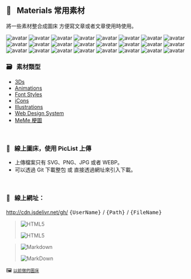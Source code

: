                              
## :art: &nbsp; Materials 常用素材
  將一些素材整合成圖床         方便寫文章或者文章使用時使用。


<p>
    <img src="https://api.dicebear.com/6.x/pixel-art/svg?seed=Guy&randomizeIds=true&backgroundType=gradientLinear,solid&backgroundColor=89b38f,78a27e,8be453,e1ffa9,transparent&backgroundRotation=168&translateX=10&translateY=4&rotate=184&scale=111&radius=4&size=88" alt="avatar"/>
    <img src="https://api.dicebear.com/6.x/pixel-art/svg?seed=Gwendolyn&randomizeIds=true&backgroundType=gradientLinear,solid&backgroundColor=53e7b5,aaffff,304760,556c85,transparent&backgroundRotation=-163&translateX=20&translateY=-11&rotate=270&scale=63&radius=4&size=88" alt="avatar"/>
    <img src="https://api.dicebear.com/6.x/pixel-art/svg?seed=Pamela&randomizeIds=true&backgroundType=gradientLinear,solid&backgroundColor=cdc1b3,d7cbbd,d7f041,f6ff60,transparent&backgroundRotation=297&translateX=-14&translateY=13&rotate=254&scale=138&radius=4&size=88" alt="avatar"/> 
    <img src="https://api.dicebear.com/6.x/pixel-art/svg?seed=Eva&randomizeIds=true&backgroundType=gradientLinear,solid&backgroundColor=f0059b,ff49df,ea7316,ffab4e,transparent&backgroundRotation=-358&translateX=-3&translateY=-15&rotate=224&scale=84&radius=4&size=88" alt="avatar"/> 
    <img src="https://api.dicebear.com/6.x/pixel-art/svg?seed=Jamie&randomizeIds=true&backgroundType=gradientLinear,solid&backgroundColor=3b4bed,2535d7,a97c52,ca9d73,transparent&backgroundRotation=60&translateX=9&translateY=-8&rotate=146&scale=69&radius=4&size=88" alt="avatar"/> 
    <img src="https://api.dicebear.com/6.x/pixel-art/svg?seed=Isaiah&randomizeIds=true&backgroundType=gradientLinear,solid&backgroundColor=3c2489,6048ad,58b316,adff6b,transparent&backgroundRotation=-124&translateX=-17&translateY=15&rotate=325&scale=86&radius=4&size=88" alt="avatar"/> 
    <img src="https://api.dicebear.com/6.x/pixel-art/svg?seed=Vincent&randomizeIds=true&backgroundType=gradientLinear,solid&backgroundColor=bb149d,d730b9,123a67,6890bd,transparent&backgroundRotation=263&translateX=19&translateY=-12&rotate=12&scale=90&radius=4&size=88" alt="avatar"/> 
    <img src="https://api.dicebear.com/6.x/pixel-art/svg?seed=Ruby&randomizeIds=true&backgroundType=gradientLinear,solid&backgroundColor=a0e956,95de4b,e756f1,e453ee,transparent&backgroundRotation=348&translateX=-21&translateY=-12&rotate=74&scale=66&radius=4&size=88" alt="avatar"/> 
    <img src="https://api.dicebear.com/6.x/pixel-art/svg?seed=Mabel&randomizeIds=true&backgroundType=gradientLinear,solid&backgroundColor=699cfe,7baeff,782595,c471e1,transparent&backgroundRotation=26&translateX=-9&translateY=15&rotate=193&scale=131&radius=4&size=88" alt="avatar"/> 
    <img src="https://api.dicebear.com/6.x/pixel-art/svg?seed=Alfred&randomizeIds=true&backgroundType=gradientLinear,solid&backgroundColor=ea98fd,ffd5ff,4422f0,3513e1,transparent&backgroundRotation=278&translateX=12&translateY=14&rotate=32&scale=112&radius=4&size=88" alt="avatar"/> 
    <img src="https://api.dicebear.com/6.x/pixel-art/svg?seed=Curtis&randomizeIds=true&backgroundType=gradientLinear,solid&backgroundColor=48da5d,69fb7e,440df0,b079ff,transparent&backgroundRotation=-46&translateX=-7&translateY=-15&rotate=305&scale=148&radius=4&size=88" alt="avatar"/> 
    <img src="https://api.dicebear.com/6.x/pixel-art/svg?seed=Jeffrey&randomizeIds=true&backgroundType=gradientLinear,solid&backgroundColor=f35340,fc5c49,a6004f,b91362,transparent&backgroundRotation=-291&translateX=-19&translateY=-12&rotate=297&scale=143&radius=4&size=88" alt="avatar"/> 
    <img src="https://api.dicebear.com/6.x/pixel-art/svg?seed=Danny&randomizeIds=true&backgroundType=gradientLinear,solid&backgroundColor=572ed1,986fff,b26e5c,e39f8d,transparent&backgroundRotation=-194&translateX=11&translateY=-1&rotate=34&scale=117&radius=4&size=88" alt="avatar"/> 
    <img src="https://api.dicebear.com/6.x/pixel-art/svg?seed=Jeffrey&randomizeIds=true&backgroundType=gradientLinear,solid&backgroundColor=d02f80,f756a7,9f3669,bc5386,transparent&backgroundRotation=-206&translateX=18&translateY=-1&rotate=249&scale=74&radius=4&size=88" alt="avatar"/> 
    <img src="https://api.dicebear.com/6.x/pixel-art/svg?seed=Sebastian&randomizeIds=true&backgroundType=gradientLinear,solid&backgroundColor=e95f2d,ff9462,d8a80d,c19100,transparent&backgroundRotation=-281&translateX=-10&translateY=-6&rotate=345&scale=160&radius=4&size=88" alt="avatar"/> 
    <img src="https://api.dicebear.com/6.x/pixel-art/svg?seed=Mabel&randomizeIds=true&backgroundType=gradientLinear,solid&backgroundColor=d50205,c40000,b3db11,c2ea20,transparent&backgroundRotation=-358&translateX=-10&translateY=21&rotate=276&scale=117&radius=4&size=88" alt="avatar"/> 
    <img src="https://api.dicebear.com/6.x/pixel-art/svg?seed=Harold&randomizeIds=true&backgroundType=gradientLinear,solid&backgroundColor=1ed1d1,87ffff,4402e1,2c00c9,transparent&backgroundRotation=-338&translateX=-21&translateY=19&rotate=127&scale=79&radius=4&size=88" alt="avatar"/> 
    <img src="https://api.dicebear.com/6.x/pixel-art/svg?seed=Amy&randomizeIds=true&backgroundType=gradientLinear,solid&backgroundColor=656c4b,b5bc9b,70bb72,79c47b,transparent&backgroundRotation=-215&translateX=17&translateY=-4&rotate=247&scale=173&radius=4&size=88" alt="avatar"/> 
    <img src="https://api.dicebear.com/6.x/pixel-art/svg?seed=Jim&randomizeIds=true&backgroundType=gradientLinear,solid&backgroundColor=60f621,cbff8c,d92758,ff5081,transparent&backgroundRotation=-49&translateX=-19&translateY=3&rotate=305&scale=159&radius=4&size=88" alt="avatar"/> 
    <img src="https://api.dicebear.com/6.x/pixel-art/svg?seed=Marjorie&randomizeIds=true&backgroundType=gradientLinear,solid&backgroundColor=448221,32700f,264396,0f2c7f,transparent&backgroundRotation=300&translateX=-6&translateY=-2&rotate=307&scale=76&radius=4&size=88" alt="avatar"/> 
    <img src="https://api.dicebear.com/6.x/pixel-art/svg?seed=Joan&randomizeIds=true&backgroundType=gradientLinear,solid&backgroundColor=1eb947,8effb7,dcbae6,ffffff,transparent&backgroundRotation=-29&translateX=-9&translateY=-2&rotate=328&scale=105&radius=4&size=88" alt="avatar"/> 
    <img src="https://api.dicebear.com/6.x/pixel-art/svg?seed=Lucille&randomizeIds=true&backgroundType=gradientLinear,solid&backgroundColor=9a8d6f,ffffe1,c013dd,ae01cb,transparent&backgroundRotation=-171&translateX=6&translateY=-12&rotate=120&scale=157&radius=4&size=88" alt="avatar"/> 
    <img src="https://api.dicebear.com/6.x/pixel-art/svg?seed=Lucille&randomizeIds=true&backgroundType=gradientLinear,solid&backgroundColor=2a19d9,1908c8,d4369a,c82a8e,transparent&backgroundRotation=165&translateX=9&translateY=9&rotate=85&scale=77&radius=4&size=88" alt="avatar"/> 
    <img src="https://api.dicebear.com/6.x/pixel-art/svg?seed=Penny&randomizeIds=true&backgroundType=gradientLinear,solid&backgroundColor=b07917,bc8523,23ffca,a1ffff,transparent&backgroundRotation=307&translateX=16&translateY=19&rotate=269&scale=198&radius=4&size=88" alt="avatar"/>
  </p>

  ### :card_file_box: &nbsp; 素材類型
   * [3Ds][1]
   * [Animations][2]
   * [Font Styles][3] 
   * [iCons][4]
   * [Illustrations][5]
   * [Web Design System][6]
   * [MeMe 梗圖][7]
  
  [1]: images/3Ds            "3Ds"
  [2]: images/Animations     "Animations"
  [3]: images/FontStyles     "Font Styles"
  [4]: images/iCons          "iCons"
  [5]: images/Illustrations  "Illustrations"
  [6]: images/DesignSystem   "Web Design System"
  [7]: images/Ux-meme        "Ux-meme"

  &nbsp;


  ### :rocket: &nbsp; 線上圖床，使用 PicList 上傳
  * 上傳檔案只有 SVG、PNG、JPG 或者 WEBP。
  * 可以透過 Git 下載整包 或 直接透過網址來引入下載。

  &nbsp;

  ### :link: &nbsp; **線上網址**：
  http://cdn.jsdelivr.net/gh/ <big> `{UserName}` </big> / <big> `{Path}` </big> / <big> `{FileName}` </big>


  > ![HTML5](https://img.shields.io/badge/html5-%23E34F26.svg?style=for-the-badge&logo=html5&logoColor=white)
  > 
  > ![HTML5](https://cdn.jsdelivr.net/gh/Barry028/materials/dist/images/Html-windows.svg)


  > ![Markdown](https://img.shields.io/badge/markdown-%23000000.svg?style=for-the-badge&logo=markdown&logoColor=white)
  > 
  > ![MarkDown](https://cdn.jsdelivr.net/gh/Barry028/materials/dist/images/MarkDown-windows.svg)
  

  🖼️  <small> [以前做的圖床](https://codepen.io/barry199002/full/KKojxXX/13341a19a81088f2e3546004117a64e4) </small>
    




<!--  
✖️  :heavy_multiplication_x:  ➕ :heavy_plus_sign: top
top ➖ :heavy_minus_sign:  ➗ :heavy_division_sign: top
top ♾️  :infinity:    
⚠️  :warning:  🚫  :no_entry_sign: top
  ‼️  :bangbang:  ⁉️  :interrobang: top
top ❓ :question:  ❔ :grey_question: top
top ❕ :grey_exclamation:  ❗ :exclamation:
:heavy_exclamation_mark:  top
top 〰️  :wavy_dash:   x
💱 :currency_exchange: 💲 :heavy_dollar_sign:
🔙  :back:  🔚 :end: top
top 🔛 :on:  🔜 :soon:  top
top 🔝 :top:     top

💬 :speech_balloon:
👁️‍🗨️ :eye_speech_bubble:
🗨️  :left_speech_bubble:
💭 :thought_balloon:
🗯️ :right_anger_bubble:
🤖 :robot:
👋 :wave:
👌 :ok_hand:
✌️  :v:
👈 :point_left:
👉 :point_right:
👆 :point_up_2:
🖕 :fu:
👍 :+1:
🌍 :earth_africa:
🌎 :earth_americas:
🌏 :earth_asia:
🌐 :globe_with_meridians:
🗺️  :world_map:
🌁 :foggy:
🌃 :night_with_stars:
🏙️ :cityscape:
🌄 :sunrise_over_mountains:
🌅 :sunrise:
🌆 :city_sunset:
🌇 :city_sunrise:
🌉 :bridge_at_night:
🗾 :japan:
🌌 :milky_way:
🌠  :stars:
⭐ :star:  top
🌟 :star2:
🎈 :balloon:
🎟️ :tickets:
🎮 :video_game:
🎯 :dart:
🪀 :yo_yo:
🎁 :gift:
🎉 :tada:
🏆 :trophy:
🧭 :compass:
🍪 :cookie:
⌛ :hourglass:
⏳ :hourglass_flowing_sand:
⌚ :watch:
⏰ :alarm_clock:
⏱️  :stopwatch:
🚀 :rocket:
🖼️  :framed_picture:
📟 :pager:
📠 :fax:
📱 :iphone:
📲 :calling:
💻 :computer:
🖱️  :computer_mouse:
🖲️  :trackball:
📔 :notebook_with_decorative_cover:
📚 :books:
📓 :notebook:
🔖 :bookmark:
📑 :bookmark_tabs:
🏷️  :label:
📰 :newspaper:
📜 :scroll:
📒 :ledger:
🧾 :receipt: 💹 :chart:
📤 :outbox_tray:
✉️  :envelope:  📧 :e-mail:
📨 :incoming_envelope: 📩 :envelope_with_arrow:
📤 :outbox_tray: 📥 :inbox_tray:
📦 :package: 📫 :mailbox:  📪  :mailbox_closed:  📬 :mailbox_with_mail:
✏️  :pencil2:
📝 :memo:  📅 :date:  📆 :calendar:
💼 :briefcase: 📁 :file_folder:  📂 :open_file_folder:  🗂️  :card_index_dividers:
🗒️  :spiral_notepad:  🗓️  :spiral_calendar:
📇 :card_index:
:chart_with_upwards_trend:
📉 :chart_with_downwards_trend:
📊 :bar_chart:
📋 :clipboard:
📌 :pushpin:
📍 :round_pushpin:
📎 :paperclip:
🖇️  :paperclips:
📏 :straight_ruler:
📐 :triangular_ruler:
✂️  :scissors:
🗃️  :card_file_box:
🗄️  :file_cabinet:
🗑️  :wastebasket:
🧺 :basket:
🔒 :lock:  🔓 :unlock:  ☑️  :ballot_box_with_check: ✔️  :heavy_check_mark:
🧻 :roll_of_paper:  ⭕  :o:  ❌  :x:  ✅  :white_check_mark:  ❎ :negative_squared_cross_mark:
©️  :copyright: ®️  :registered:  ™️  :tm:
---
:card_index:
:bulb:
:memo:
:card_file_box:
:iphone:
:mag:
:label:
:page_facing_up:
:technologist:
:pencil2:

:money_
<kbd>
<img src="https://api.dicebear.com/6.x/pixel-art/svg?scale=160&rotate=60&backgroundType=gradientLinear&backgroundRotation=0         360         240         210&backgroundColor=c0aede         d1d4f9         ffdfbf         ffd5dc         transparent         b6e3f4&radius=6 alt=avatar width=88 />
</kbd>

<kbd>
<img src="https://api.dicebear.com/6.x/pixel-art/svg?seed=Snowball&scale=175&rotate=80&backgroundRotation=0         360         240         210&randomizeIds=true&backgroundColor=A5EBFF         FFF9E9         C7FFCA         ffd5dc         72C0AE&radius=6&mood[] alt=avatar width=88 />
</kbd>

<kbd>
<img src="https://api.dicebear.com/6.x/pixel-art/svg?&scale=160&rotate=40&backgroundRotation=0         360         240         210&randomizeIds=true&backgroundColor=A5EBFF         FFF9E9         C7FFCA         ffd5dc         72C0AE&radius=6&mood[] alt=avatar width=88 />
</kbd>

<kbd>
<img src="https://api.dicebear.com/6.x/pixel-art/svg?seed=Luna&scale=160&rotate=200&backgroundRotation=0         360         240         210&randomizeIds=true&backgroundColor=A5EBFF         FFF9E9         C7FFCA         ffd5dc         72C0AE&radius=6&mood[] alt=avatar width=88 />
</kbd>

<kbd>
  <img src="https://api.dicebear.com/6.x/pixel-art/svg?seed=Boo&scale=160&rotate=45&backgroundType=gradientLinear&backgroundRotation=0         360         240         210&randomizeIds=true&backgroundColor=A5EBFF         FFF9E9         C7FFCA         ffd5dc         72C0AE&radius=6&mood[] alt=avatar width=88 />
</kbd>

<kbd>
  <img src="https://api.dicebear.com/6.x/bottts/svg?seed=Mittens&radius=6 alt=avatar width=88 />
</kbd>

<kbd>
<img src="https://api.dicebear.com/6.x/bottts/svg?seed=Oliver&radius=6 alt=avatar width=88 />
</kbd>

<kbd>
<img src="https://api.dicebear.com/6.x/bottts/svg?seed=Kiki&radius=6 alt=avatar width=88 />
</kbd>

<kbd>
<img src="https://api.dicebear.com/6.x/bottts/svg?seed=Tinkerbell&radius=6 alt=avatar width=88 />
</kbd>

<kbd>
<img src="https://api.dicebear.com/6.x/bottts/svg?seed=Midnight&radius=6 alt=avatar width=88 />
</kbd>

<kbd>
<img src="https://api.dicebear.com/6.x/bottts/svg?seed=George&radius=6 alt=avatar width=88 />
</kbd>

<kbd>
<img src="https://api.dicebear.com/6.x/bottts/svg?seed=Sassy&radius=6 alt=avatar width=88 />
</kbd>

<kbd>
<img src="https://api.dicebear.com/6.x/avataaars-neutral/svg?seed=Whiskers&radius=6 alt=avatar width=88 />
</kbd>

<kbd>
<img src="https://api.dicebear.com/6.x/avataaars-neutral/svg?seed=Bear&radius=6 alt=avatar width=88 />
</kbd>

<kbd>
<img src="https://api.dicebear.com/6.x/avataaars-neutral/svg?seed=Daisy&radius=6 alt=avatar width=88 />
</kbd>

<kbd>
 <img src="https://api.dicebear.com/6.x/avataaars-neutral/svg?seed=Max&radius=6 alt=avatar width=88 />
</kbd>

<kbd>
<img src="https://api.dicebear.com/6.x/avataaars-neutral/svg?seed=Abby&radius=6 alt=avatar width=88 />
</kbd>

![]("https://api.dicebear.com/6.x/pixel-art-neutral/svg?seed=A&backgroundColor=b6e3f4&scale=120&rotate=30&radius=6&size=120)
![]("https://api.dicebear.com/6.x/pixel-art-neutral/svg?seed=B&backgroundColor=c0aede&scale=160&rotate=125&radius=6&size=120)
![]("https://api.dicebear.com/6.x/pixel-art-neutral/svg?seed=C&backgroundColor=DEB664&scale=110&rotate=55&radius=6&size=120)
![]("https://api.dicebear.com/6.x/pixel-art-neutral/svg?seed=D&backgroundColor=64C9DE&scale=145&rotate=180&radius=6&size=120)
![]("https://api.dicebear.com/6.x/pixel-art-neutral/svg?seed=E&backgroundColor=A77762&scale=125&rotate=325&radius=6&size=120)
![]("https://api.dicebear.com/6.x/pixel-art-neutral/svg?seed=F&backgroundColor=b6e3f4&scale=120&rotate=30&radius=6&size=120)
![]("https://api.dicebear.com/6.x/pixel-art-neutral/svg?seed=G&backgroundColor=32E97C&scale=160&rotate=125&radius=6&size=120)  <br/>
![]("https://api.dicebear.com/6.x/pixel-art-neutral/svg?seed=H&backgroundColor=B72225&scale=110&rotate=55&radius=6&size=120)
![]("https://api.dicebear.com/6.x/pixel-art-neutral/svg?seed=I&backgroundColor=64C9DE&scale=145&rotate=180&radius=6&size=120)
![]("https://api.dicebear.com/6.x/pixel-art-neutral/svg?seed=J&backgroundColor=22B7B4&scale=125&rotate=325&radius=6&size=120)
![]("https://api.dicebear.com/6.x/pixel-art-neutral/svg?seed=I&backgroundColor=381FF1&scale=145&rotate=180&radius=6&size=120)
![]("https://api.dicebear.com/6.x/pixel-art-neutral/svg?seed=J&backgroundColor=D8F11F&scale=125&rotate=325&radius=6&size=120)
![]("https://api.dicebear.com/6.x/pixel-art-neutral/svg?seed=I&backgroundColor=F4B518&scale=145&rotate=180&radius=6&size=120)
![]("https://api.dicebear.com/6.x/pixel-art-neutral/svg?seed=J&backgroundColor=FDF151&scale=125&rotate=325&radius=6&size=120)

![HTML5]("https://img.shields.io/badge/html5-%23E34F26.svg?style=for-the-badge&logo=html5&logoColor=white)  
``` html
<img src="https://cdn.jsdelivr.net/gh/Barry028/materials/images/Animations/BarrYUFO.svg  alt=BarrY UFO />
```      

![Markdown]("https://img.shields.io/badge/markdown-%2660000.svg?style=for-the-badge&logo=markdown&logoColor=white)
``` markdown
![Barry]("https://cdn.jsdelivr.net/gh/Barry028/materials/images/Animations/BarrYUFO.svg)  
``` 
 
 -->  
